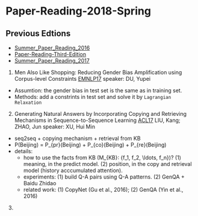 # Paper-Reading-2018-Spring

## Previous Edtions

- [Summer_Paper_Reading_2016](https://github.com/rgtjf/Summer_Paper_Reading_2016)
- [Paper-Reading-Third-Edition](https://github.com/rgtjf/Paper-Reading-Third-Edition)
- [Summer_Paper_Reading_2017](https://github.com/rgtjf/Summer_Paper_Reading_2017)

1. Men Also Like Shopping: Reducing Gender Bias Amplification using Corpus-level Constraints
   [EMNLP17](http://aclweb.org/anthology/D/D17/D17-1323.pdf) speaker: DU, Yupei

- Assumtion: the gender bias in test set is the same as in training set.
- Methods: add a constrints in test set and solve it by ``Lagrangian Relaxation``

2. Generating Natural Answers by Incorporating Copying and Retrieving Mechanisms in Sequence-to-Sequence Learning
   [ACL17](http://aclweb.org/anthology/P/P17/P17-1019.pdf) LIU, Kang; ZHAO, Jun  speaker: XU, Hui Min

- seq2seq + copying mechanism + retrieval from KB
- P(Beijing) = P_{pr}(Beijing) + P_{co}(Beijing) + P_{re}(Beijing)
- details:
  - how to use the facts from KB (M_{KB}: \{f_1, f_2, \ldots, f_n\})? (1) meaning, in the predict model. (2) position, in the copy and retrieval model (history acccumulated attention).
  - experiments: (1) build Q-A pairs using Q-A patterns. (2) GenQA + Baidu Zhidao
  - related work: (1) CopyNet (Gu et al., 2016); (2) GenQA (Yin et al., 2016)

3. 
